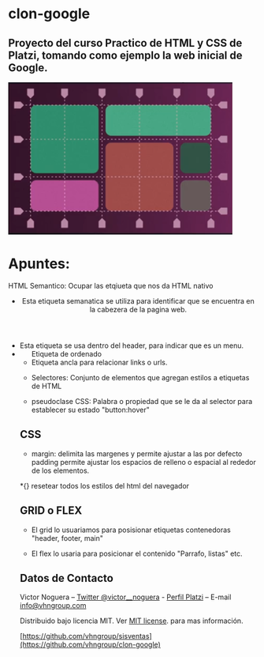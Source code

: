 # clon-google

## Proyecto del curso Practico de HTML y CSS de Platzi, tomando como ejemplo la web inicial de Google.

![VHNGROUP](https://github.com/vhngroup/clon-google/blob/master/images/Grid_y_flex.png)

# Apuntes:

HTML Semantico: Ocupar las etqiueta que nos da HTML nativo

- <header>
  Esta etiqueta semanatica se utiliza para identificar que se encuentra en la cabezera de la pagina web.
- <nav> Esta etiqueta se usa dentro del header, para indicar que es un menu.
- <ul> Etiqueta de ordenado
- <a> Etiqueta ancla para relacionar links o urls.

* Selectores:
  Conjunto de elementos que agregan estilos a etiquetas de HTML

* pseudoclase CSS: Palabra o propiedad que se le da al selector para establecer su estado "button:hover"

## CSS

- margin: delimita las margenes y permite ajustar a las por defecto
  padding permite ajustar los espacios de relleno o espacial al rededor de los elementos.

\*{} resetear todos los estilos del html del navegador

## GRID o FLEX

- El grid lo usuariamos para posisionar etiquetas contenedoras "header, footer, main"

- El flex lo usaria para posicionar el contenido "Parrafo, listas" etc.

## Datos de Contacto

Victor Noguera – [Twitter @victor\_\_noguera](https://twitter.com/victor__noguera) - [Perfil Platzi](https://platzi.com/@victor__noguera) – E-mail info@vhngroup.com

Distribuido bajo licencia MIT. Ver [MIT license](http://opensource.org/licenses/MIT). para mas información.

[https://github.com/vhngroup/sisventas](https://github.com/vhngroup/clon-google)
